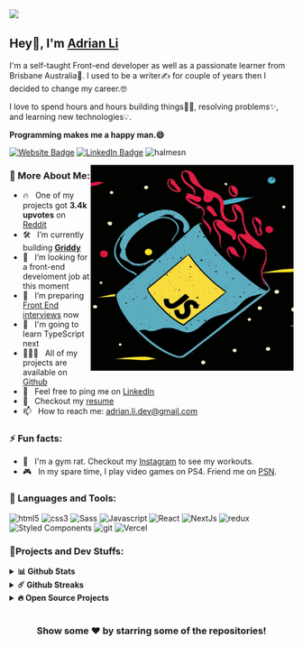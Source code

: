 <img src="https://github.com/Halmesn/Halmesn/blob/main/assets/github.gif" />

<h2>Hey👋, I'm <a href="https://adrianli.vercel.app/">Adrian Li</a></h2>

<p>I'm a self-taught Front-end developer as well as a passionate learner from Brisbane Australia🦘. I used to be a writer✍️ for couple of years then I decided to change my career.🤓</p> 
<p>I love to spend hours and hours building things👨‍💻, resolving problems✨, and learning new technologies💡. </p>
<p><b>Programming makes me a happy man.😄</b></p>

<p><a href="https://adrianli.vercel.app/"><img src="https://img.shields.io/badge/-My portfolio-4E69C8?style=flat-square&amp;labelColor=4E69C8&amp;logo=vercel&amp;link=https://adrianli.vercel.app/" alt="Website Badge"></a> <a href="https://www.linkedin.com/in/adrian-li-332395208/"><img src="https://img.shields.io/badge/-@Adrian Li-0077B5?style=flat-square&amp;labelColor=0077B5&amp;logo=LinkedIn&amp;link=https://www.linkedin.com/in/adrian-li-332395208/" alt="LinkedIn Badge"></a> <img src="https://komarev.com/ghpvc/?username=halmesn&logoColor=white&color=59cdff" alt="halmesn" /></p>
  
<img align="right" src="https://github.com/Halmesn/Halmesn/blob/main/assets/javascript.jpg" width="360px" height="365px"/>

### 🧐 More About Me:

- 🔥 &nbsp;  One of my projects got **3.4k upvotes** on [Reddit](https://www.reddit.com/r/learnprogramming/comments/nj6ccv)
- 🛠️ &nbsp; I’m currently building **[Griddy](https://github.com/Halmesn/Griddy)**
- 🤝 &nbsp; I’m looking for a front-end develoment job at this moment
- 🌱 &nbsp; I’m preparing [Front End interviews](https://h5bp.org/Front-end-Developer-Interview-Questions/questions/general-questions/) now
- 📖 &nbsp; I'm going to learn TypeScript next
- 👨🏻‍💻 &nbsp; All of my projects are available on [Github](https://github.com/Halmesn)
- 🏦 &nbsp; Feel free to ping me on [LinkedIn](https://www.linkedin.com/in/adrian-li-332395208/)
- 📝 &nbsp; Checkout my [resume](https://drive.google.com/file/d/1Neh66oJyiG87217mAF55pRB-Lr48LvYK/view)
- 📫 &nbsp; How to reach me: adrian.li.dev@gmail.com
 ### ⚡ Fun facts:
- 💪 &nbsp; I'm a gym rat. Checkout my [Instagram](https://www.instagram.com/xiaxi.lifts/) to see my workouts.
- 🎮 &nbsp; In my spare time, I play video games on PS4. Friend me on [PSN](https://my.playstation.com/profile/Halmesn).

### 🔨 Languages and Tools:
  <p>
  <img alt="html5" src="https://img.shields.io/badge/-HTML5-E34F26?style=flat-square&logo=html5&logoColor=white" />
  <img alt="css3" src="https://img.shields.io/badge/-CSS3-8DD6F9?style=flat-square&logo=css3&logoColor=white" />
  <img alt="Sass" src="https://img.shields.io/badge/-Sass-CC6699?style=flat-square&logo=sass&logoColor=white" />
  <img alt="Javascript" src="https://img.shields.io/badge/-Javascript-46a2f1?style=flat-square&logo=javascript&logoColor=white" />
  <img alt="React" src="https://img.shields.io/badge/-React-45b8d8?style=flat-square&logo=react&logoColor=white" />
  <img alt="NextJs" src="https://img.shields.io/badge/-NextJs-000000?style=flat-square&logo=next.js&logoColor=white" />
  <img alt="redux" src="https://img.shields.io/badge/-Redux-764ABC?style=flat-square&logo=redux&logoColor=white" />
  <img alt="Styled Components" src="https://img.shields.io/badge/-Styled_Components-db7092?style=flat-square&logo=styled-components&logoColor=white" />
  <img alt="git" src="https://img.shields.io/badge/-Git-F05032?style=flat-square&logo=git&logoColor=white" />
  <img alt="Vercel" src="https://img.shields.io/badge/-Vercel-000?style=flat-square&logo=vercel&logoColor=white" />
  </p>

### 💎Projects and Dev Stuffs:

<details>	
  <summary><b>📊 Github Stats</b></summary>
	
<img height="180em" src="https://github-readme-stats.vercel.app/api?username=halmesn&show_icons=true&hide_border=true&&count_private=true&include_all_commits=true" /><img  src="https://github-readme-stats.vercel.app/api/top-langs/?username=halmesn&show_icons=true&hide_border=true&layout=compact&langs_count=8"/>
</details>

<details>	
  <summary><b>☄️ Github Streaks</b></summary>

<img height="180em" src="https://github-readme-streak-stats.herokuapp.com/?user=halmesn&hide_border=true" />
</details>

<details>
  <summary><b>🔥 Open Source Projects</b></summary>

  <br />
  <table>
    <thead align="center">
      <tr border: none;>
        <td><b>💻 Projects</b></td>
        <td><b>🌟 Stars</b></td>
        <td><b>🍴 Forks</b></td>
        <td><b>🐛 Issues</b></td>
        <td><b>🔔 Pull Requests</b></td>
        <td><b>👨‍💻 Language</b></td>
      </tr>
    </thead>
    <tbody>
      <tr>
	<td><a href="https://github.com/halmesn/portfolio-v1"><b>🚀 Portfolio-v1</b></a></td>
        <td><img alt="Stars" src="https://img.shields.io/github/stars/halmesn/portfolio-v1?style=flat-square&labelColor=343b41"/></td>
        <td><img alt="Forks" src="https://img.shields.io/github/forks/halmesn/portfolio-v1?style=flat-square&labelColor=343b41"/></td>
        <td><img alt="Issues" src="https://img.shields.io/github/issues/halmesn/portfolio-v1?style=flat-square"/></td>
        <td><img alt="Pull Requests" src="https://img.shields.io/github/issues-pr/halmesn/portfolio-v1?style=flat-square"/></td>
        <td><img alt="Language" src="https://img.shields.io/github/languages/top/halmesn/portfolio-v1?style=flat-square"/></td>
      </tr>
      <tr>
	<td><a href="https://github.com/halmesn/Hotflix"><b>🍿 Hotflix</b></a></td>
        <td><img alt="Stars" src="https://img.shields.io/github/stars/halmesn/Hotflix?style=flat-square&labelColor=343b41"/></td>
        <td><img alt="Forks" src="https://img.shields.io/github/forks/halmesn/Hotflix?style=flat-square&labelColor=343b41"/></td>
        <td><img alt="Issues" src="https://img.shields.io/github/issues/halmesn/Hotflix?style=flat-square"/></td>
        <td><img alt="Pull Requests" src="https://img.shields.io/github/issues-pr/halmesn/Hotflix?style=flat-square"/></td>
        <td><img alt="Language" src="https://img.shields.io/github/languages/top/halmesn/Hotflix?&style=flat-square"/></td>
      </tr>
      <tr>
	<td><a href="https://github.com/halmesn/project-name"><b>🍀 Griddy</b></a></td>
        <td><img alt="Stars" src="https://img.shields.io/github/stars/halmesn/Griddy?style=flat-square&labelColor=343b41"/></td>
        <td><img alt="Forks" src="https://img.shields.io/github/forks/halmesn/Griddy?style=flat-square&labelColor=343b41"/></td>
        <td><img alt="Issues" src="https://img.shields.io/github/issues/halmesn/Griddy?style=flat-square"/></td>
        <td><img alt="Pull Requests" src="https://img.shields.io/github/issues-pr/halmesn/Griddy?style=flat-square"/></td>
        <td><img alt="Language" src="https://img.shields.io/github/languages/top/halmesn/Griddy?style=flat-square"/></td> 
      </tr>
      <tr>
	<td><a href="https://github.com/halmesn/project-name"><b>🤓 project-name</b></a></td>
        <td><img alt="Stars" src="https://img.shields.io/github/stars/halmesn/project-name?style=flat-square&labelColor=343b41"/></td>
        <td><img alt="Forks" src="https://img.shields.io/github/forks/halmesn/project-name?style=flat-square&labelColor=343b41"/></td>
        <td><img alt="Issues" src="https://img.shields.io/github/issues/halmesn/project-name?style=flat-square"/></td>
        <td><img alt="Pull Requests" src="https://img.shields.io/github/issues-pr/halmesn/project-name?style=flat-square"/></td>
        <td><img alt="Language" src="https://img.shields.io/github/languages/top/halmesn/project-name?&style=flat-square"/></td>
      </tr>
    </tbody>
  </table>
  <br />
</details>
 
#

<div align="center">

### Show some ❤️ by starring some of the repositories!

</div>
